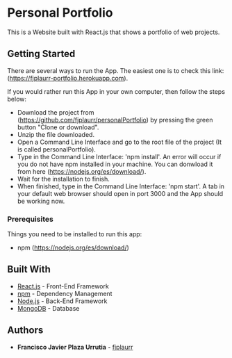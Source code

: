 # Personal Portfolio

This is a Website built with React.js that shows a portfolio of web projects.


## Getting Started
There are several ways to run the App. The easiest one is to check this link: (https://fjplaurr-portfolio.herokuapp.com).

If you would rather run this App in your own computer, then follow the steps below:
- Download the project from (https://github.com/fjplaurr/personalPortfolio) by pressing the green button "Clone or download".
- Unzip the file downloaded.
- Open a Command Line Interface and go to the root file of the project (It is called personalPortfolio).
- Type in the Command Line Interface: 'npm install'. An error will occur if you do not have npm installed in your machine. You can donwload it from here (https://nodejs.org/es/download/).
- Wait for the installation to finish.
- When finished, type in the Command Line Interface: 'npm start'.
A tab in your default web browser should open in port 3000 and the App should be working now.




### Prerequisites

Things you need to be installed to run this app:
* npm (https://nodejs.org/es/download/)


## Built With

* [React.js](https://es.reactjs.org/) - Front-End Framework
* [npm](https://www.npmjs.com/) - Dependency Management
* [Node.js](https://nodejs.org/) - Back-End Framework
* [MongoDB](https://www.mongodb.com/) - Database




## Authors

* **Francisco Javier Plaza Urrutia** - [fjplaurr](https://github.com/fjplaurr)

